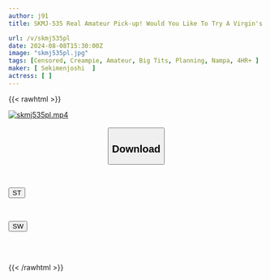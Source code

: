 ```yaml
---
author: j91
title: SKMJ-535 Real Amateur Pick-up! Would You Like To Try A Virgin's Intercrural Sex Experience With A Thin Piece Of Plastic Wrap? It Quickly Breaks And The Raw Dick Slides In! I Creampied The Confused Amateur Girl Who Said "No Sex!" Big-breasted Beauties Carefully Selected & Continuous Creampie Special!

url: /v/skmj535pl
date: 2024-08-08T15:30:00Z
image: "skmj535pl.jpg"
tags: [Censored, Creampie, Amateur, Big Tits, Planning, Nampa, 4HR+	]
maker: [ Sekimenjoshi  ]
actress: [ ]
---
```



{{< rawhtml >}}

<div class="video" data-videoid="xbmgre8YJpTkKBJ">
    <a href="javascript:;">
        <img src="/v/skmj535pl/skmj535pl.jpg" width="WIDTH" height="HEIGHT" alt="skmj535pl.mp4" loading="lazy">
    </a>
</div>

<script type="text/javascript" src="https://j91.asia/asset/on-demand-st.js"></script>

<br>
  <link rel="stylesheet" href="https://j91.asia/asset/bs5.css">
  
  <center>
  <button class="btn btn-primary" type="button" data-bs-toggle="collapse" data-bs-target=".multi-collapse" aria-expanded="false" aria-controls="multiCollapseExample1 multiCollapseExample2"><h2>Download</h2></button></center>
</p>
<div class="row">
  <div class="col">
    <div class="collapse multi-collapse" id="multiCollapseExample1">
      <div class="card card-body">
	      	      <br>
<div class="buttons">  
<p><a href="/v/skmj535pl/st.html" target="_blank"><button class="btn-hover color-3"><i class="fa fa-download"></i> ST</button></a></p></div>
    </div>
  </div>
</div>
  <div class="col">
    <div class="collapse multi-collapse" id="multiCollapseExample2">
      <div class="card card-body">
	      <br>
<div class="buttons">
<p><a href="/v/skmj535pl/sw.html" target="_blank"><button class="btn-hover color-2"><i class="fa fa-download"></i> SW</button></a></p></div>
<br><br>
      </div>
    </div>
  </div>
</div>

{{< /rawhtml >}}